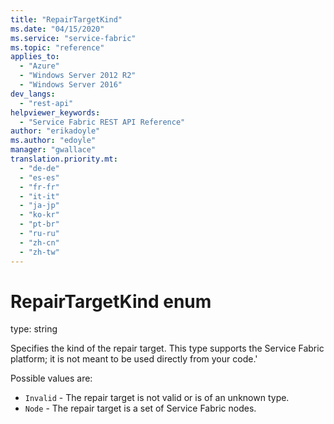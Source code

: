 ```yaml
---
title: "RepairTargetKind"
ms.date: "04/15/2020"
ms.service: "service-fabric"
ms.topic: "reference"
applies_to: 
  - "Azure"
  - "Windows Server 2012 R2"
  - "Windows Server 2016"
dev_langs: 
  - "rest-api"
helpviewer_keywords: 
  - "Service Fabric REST API Reference"
author: "erikadoyle"
ms.author: "edoyle"
manager: "gwallace"
translation.priority.mt: 
  - "de-de"
  - "es-es"
  - "fr-fr"
  - "it-it"
  - "ja-jp"
  - "ko-kr"
  - "pt-br"
  - "ru-ru"
  - "zh-cn"
  - "zh-tw"
---
```

# RepairTargetKind enum

type: string

Specifies the kind of the repair target. This type supports the Service Fabric platform; it is not meant to be used directly from your code.'

Possible values are: 

  - `Invalid` - The repair target is not valid or is of an unknown type.
  - `Node` - The repair target is a set of Service Fabric nodes.

